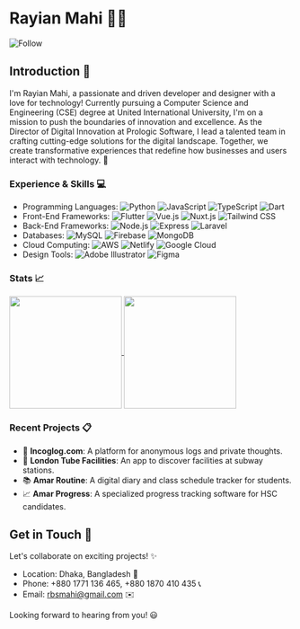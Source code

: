 # Rayian Mahi :technologist:
![Follow](https://img.shields.io/github/followers/xrayian.svg?style=social&label=Follow&maxAge=2592000)

## Introduction :wave:
I'm Rayian Mahi, a passionate and driven developer and designer with a love for technology! Currently pursuing a Computer Science and Engineering (CSE) degree at United International University, I'm on a mission to push the boundaries of innovation and excellence. As the Director of Digital Innovation at Prologic Software, I lead a talented team in crafting cutting-edge solutions for the digital landscape. Together, we create transformative experiences that redefine how businesses and users interact with technology. :rocket:

### Experience & Skills :computer:
- Programming Languages: ![Python](https://img.shields.io/badge/Python-%233776AB.svg?&style=flat-square&logo=Python&logoColor=white) ![JavaScript](https://img.shields.io/badge/JavaScript-%23F7DF1E.svg?&style=flat-square&logo=JavaScript&logoColor=black) ![TypeScript](https://img.shields.io/badge/TypeScript-%23007ACC.svg?&style=flat-square&logo=TypeScript&logoColor=white) ![Dart](https://img.shields.io/badge/Dart-%230175C2.svg?&style=flat-square&logo=Dart&logoColor=white)
- Front-End Frameworks: ![Flutter](https://img.shields.io/badge/Flutter-%2302569B.svg?&style=flat-square&logo=Flutter&logoColor=white) ![Vue.js](https://img.shields.io/badge/Vue.js-%234FC08D.svg?&style=flat-square&logo=Vue.js&logoColor=white) ![Nuxt.js](https://img.shields.io/badge/Nuxt-00C58E.svg?&style=flat-square&logo=Nuxt.js&logoColor=white) ![Tailwind CSS](https://img.shields.io/badge/Tailwind_CSS-38B2AC?style=flat-square&logo=tailwind-css&logoColor=white)
- Back-End Frameworks: ![Node.js](https://img.shields.io/badge/Node.js-%23339933.svg?&style=flat-square&logo=Node.js&logoColor=white) ![Express](https://img.shields.io/badge/Express-%23404d59.svg?&style=flat-square&logo=Express&logoColor=white) ![Laravel](https://img.shields.io/badge/Laravel-%23FF2D20.svg?&style=flat-square&logo=Laravel&logoColor=white)
- Databases: ![MySQL](https://img.shields.io/badge/MySQL-%234479A1.svg?&style=flat-square&logo=MySQL&logoColor=white) ![Firebase](https://img.shields.io/badge/Firebase-%23FFCA28.svg?&style=flat-square&logo=Firebase&logoColor=black) ![MongoDB](https://img.shields.io/badge/MongoDB-%2347A248.svg?&style=flat-square&logo=MongoDB&logoColor=white)
- Cloud Computing: ![AWS](https://img.shields.io/badge/AWS-%23232F3E.svg?&style=flat-square&logo=Amazon-AWS&logoColor=white) ![Netlify](https://img.shields.io/badge/Netlify-%23000000.svg?&style=flat-square&logo=Netlify&logoColor=white) ![Google Cloud](https://img.shields.io/badge/Google_Cloud-%234285F4.svg?&style=flat-square&logo=Google-Cloud&logoColor=white)
- Design Tools: ![Adobe Illustrator](https://img.shields.io/badge/Adobe%20Illustrator-%23FF9A00.svg?&style=flat-square&logo=Adobe-Illustrator&logoColor=white) ![Figma](https://img.shields.io/badge/Figma-%23F24E1E.svg?&style=flat-square&logo=Figma&logoColor=white)

### Stats 📈

<a href='#'>
  <img height=200 align="center" src="https://github-readme-stats-blush-psi-17.vercel.app/api/top-langs?username=xrayian&theme=vue-dark&layout=compact&langs_count=8&card_width=320&count_private=true" />
</a>
<a href='#'>
  <img height=200 align="center" src="https://github-readme-stats-blush-psi-17.vercel.app/api?username=xrayian&theme=vue-dark&show_icons=true&rank_icon=github&count_private=true" />
</a>

### Recent Projects :clipboard:
- :link: **Incoglog.com**: A platform for anonymous logs and private thoughts.
- :train: **London Tube Facilities**: An app to discover facilities at subway stations.
- :books: **Amar Routine**: A digital diary and class schedule tracker for students.
- :chart_with_upwards_trend: **Amar Progress**: A specialized progress tracking software for HSC candidates.

## Get in Touch :email:
Let's collaborate on exciting projects! :sparkles:
- Location: Dhaka, Bangladesh :round_pushpin:
- Phone: +880 1771 136 465, +880 1870 410 435 :telephone_receiver:
- Email: rbsmahi@gmail.com :envelope:

Looking forward to hearing from you! :smiley:
